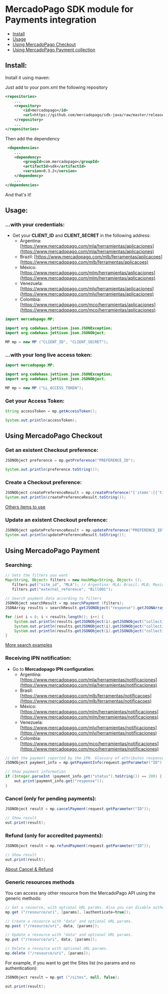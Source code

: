 # MercadoPago SDK module for Payments integration

* [Install](#install)
* [Usage](#usage)
* [Using MercadoPago Checkout](#checkout)
* [Using MercadoPago Payment collection](#payments)

<a name="install"></a>
## Install:

Install it using maven:

Just add to your pom.xml the following repository

```XML
<repositories>
    ...
    <repository>
        <id>mercadopago</id>
        <url>https://github.com/mercadopago/sdk-java/raw/master/releases</url>
    </repository>
    ...
</repositories>  
```

Then add the dependency

```XML
 <dependencies>
    ...
    <dependency>
        <groupId>com.mercadopago</groupId>
        <artifactId>sdk</artifactId>
        <version>0.3.2</version>
    </dependency>
    ...
</dependencies>
```
And that's it!

<a name="usage"></a>
## Usage:

### ...with your credentials:

* Get your **CLIENT_ID** and **CLIENT_SECRET** in the following address:
    * Argentina: [https://www.mercadopago.com/mla/herramientas/aplicaciones](https://www.mercadopago.com/mla/herramientas/aplicaciones)
    * Brazil: [https://www.mercadopago.com/mlb/ferramentas/aplicacoes](https://www.mercadopago.com/mlb/ferramentas/aplicacoes)
    * México: [https://www.mercadopago.com/mlm/herramientas/aplicaciones](https://www.mercadopago.com/mlm/herramientas/aplicaciones)
    * Venezuela: [https://www.mercadopago.com/mlv/herramientas/aplicaciones](https://www.mercadopago.com/mlv/herramientas/aplicaciones)
    * Colombia: [https://www.mercadopago.com/mco/herramientas/aplicaciones](https://www.mercadopago.com/mco/herramientas/aplicaciones)

```JAVA
import mercadopago.MP;

import org.codehaus.jettison.json.JSONException;
import org.codehaus.jettison.json.JSONObject;

MP mp = new MP ("CLIENT_ID", "CLIENT_SECRET");

```

### ...with your long live access token:

```JAVA
import mercadopago.MP;

import org.codehaus.jettison.json.JSONException;
import org.codehaus.jettison.json.JSONObject;

MP mp = new MP ("LL_ACCESS_TOKEN");

```

### Get your Access Token:

```JAVA
String accessToken = mp.getAccessToken();

System.out.println(accessToken);
```

<a name="checkout"></a>
## Using MercadoPago Checkout

### Get an existent Checkout preference:

```JAVA
JSONObject preference = mp.getPreference("PREFERENCE_ID");

System.out.println(preference.toString());
```

### Create a Checkout preference:

```JAVA
JSONObject createPreferenceResult = mp.createPreference("{'items':[{'title':'Prueba','quantity':1,'currency_id':'ARS','unit_price':10.5}]}");
System.out.println(createPreferenceResult.toString());
```
<a href="http://developers.mercadopago.com/documentacion/recibir-pagos#glossary">Others items to use</a>

### Update an existent Checkout preference:

```JAVA
JSONObject updatePreferenceResult = mp.updatePreference("PREFERENCE_ID", "{'items':[{'title':'Prueba','quantity':1,'currency_id':'USD','unit_price':2}]}");
System.out.println(updatePreferenceResult.toString());
```

<a name="payments"></a>
## Using MercadoPago Payment

### Searching:

```JAVA
// Sets the filters you want
Map<String, Object> filters = new HashMap<String, Object> ();
   filters.put("site_id", "MLA"); // Argentina: MLA; Brasil: MLB; Mexico: MLM; Venezuela: MLV; Colombia: MCO
   filters.put("external_reference", "Bill001");
        
// Search payment data according to filters
JSONObject searchResult = mp.searchPayment (filters);
JSONArray results = searchResult.getJSONObject("response").getJSONArray("results");

for (int i = 0; i < results.length(); i++) {
    System.out.println(results.getJSONObject(i).getJSONObject("collection").getString("id"));
    System.out.println(results.getJSONObject(i).getJSONObject("collection").getString("external_reference"));
    System.out.println(results.getJSONObject(i).getJSONObject("collection").getString("status"));
}
```

<a href="http://developers.mercadopago.com/documentacion/busqueda-de-pagos-recibidos">More search examples</a>

### Receiving IPN notification:

* Go to **Mercadopago IPN configuration**:
    * Argentina: [https://www.mercadopago.com/mla/herramientas/notificaciones](https://www.mercadopago.com/mla/herramientas/notificaciones)
    * Brasil: [https://www.mercadopago.com/mlb/ferramentas/notificacoes](https://www.mercadopago.com/mlb/ferramentas/notificacoes)
    * México: [https://www.mercadopago.com/mlm/herramientas/notificaciones](https://www.mercadopago.com/mlm/herramientas/notificaciones)
    * Venezuela: [https://www.mercadopago.com/mlv/herramientas/notificaciones](https://www.mercadopago.com/mlv/herramientas/notificaciones)
    * Colombia: [https://www.mercadopago.com/mco/herramientas/notificaciones](https://www.mercadopago.com/mco/herramientas/notificaciones)<br />

```JAVA
// Get the payment reported by the IPN. Glossary of attributes response in https://developers.mercadopago.com
JSONObject payment_info = mp.getPaymentInfo(request.getParameter("ID"));

// Show payment information
if (Integer.parseInt (payment_info.get("status").toString()) == 200) {
    out.print(payment_info.get("response"));
}
```

### Cancel (only for pending payments):

```JAVA
JSONObject result = mp.cancelPayment(request.getParameter("ID"));

// Show result
out.print(result);
```

### Refund (only for accredited payments):

```JAVA
JSONObject result = mp.refundPayment(request.getParameter("ID"));

// Show result
out.print(result);
```
<a href=http://developers.mercadopago.com/documentacion/devolucion-y-cancelacion> About Cancel & Refund </a>

### Generic resources methods

You can access any other resource from the MercadoPago API using the generic methods:

```JAVA
// Get a resource, with optional URL params. Also you can disable authentication for public APIs
mp.get ("/resource/uri", [params], [authenticate=true]);

// Create a resource with "data" and optional URL params.
mp.post ("/resource/uri", data, [params]);

// Update a resource with "data" and optional URL params.
mp.put ("/resource/uri", data, [params]);

// Delete a resource with optional URL params.
mp.delete ("/resource/uri", [params]);
```

 For example, if you want to get the Sites list (no params and no authentication):

```JAVA
JSONObject result = mp.get ("/sites", null, false);

out.print(result);
```